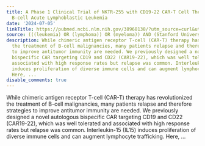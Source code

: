 ```yaml
---
title: A Phase 1 Clinical Trial of NKTR-255 with CD19-22 CAR-T Cell Therapy for Refractory
  B-cell Acute Lymphoblastic Leukemia
date: '2024-07-05'
linkTitle: https://pubmed.ncbi.nlm.nih.gov/38968138/?utm_source=curl&utm_medium=rss&utm_campaign=pubmed-2&utm_content=1Rkszs2HVZ2RHP33OibaNFew6VK-LzjJWTD4GwmLlk8B-wCceh&fc=20220923065203&ff=20240706182622&v=2.18.0.post9+e462414
source: (((leukemia) OR (lymphoma)) OR (myeloma)) AND (Stanford University[Affiliation])
description: While chimeric antigen receptor T-cell (CAR-T) therapy has revolutionized
  the treatment of B-cell malignancies, many patients relapse and therefore strategies
  to improve antitumor immunity are needed. We previously designed a novel autologous
  bispecific CAR targeting CD19 and CD22 (CAR19-22), which was well tolerated and
  associated with high response rates but relapse was common. Interleukin-15 (IL15)
  induces proliferation of diverse immune cells and can augment lymphocyte trafficking.
  Here, ...
disable_comments: true
---
```

While chimeric antigen receptor T-cell (CAR-T) therapy has revolutionized the treatment of B-cell malignancies, many patients relapse and therefore strategies to improve antitumor immunity are needed. We previously designed a novel autologous bispecific CAR targeting CD19 and CD22 (CAR19-22), which was well tolerated and associated with high response rates but relapse was common. Interleukin-15 (IL15) induces proliferation of diverse immune cells and can augment lymphocyte trafficking. Here, ...